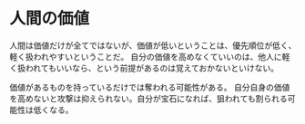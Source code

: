 # 人間の価値

人間は価値だけが全てではないが、価値が低いということは、優先順位が低く、軽く扱われやすいということだ。
自分の価値を高めなくていいのは、他人に軽く扱われてもいいなら、という前提があるのは覚えておかないといけない。

価値があるものを持っているだけでは奪われる可能性がある。
自分自身の価値を高めないと攻撃は抑えられない。自分が宝石になれば、狙われても割られる可能性は低くなる。
